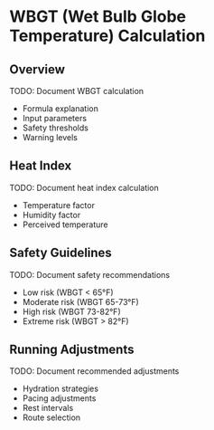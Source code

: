 # WBGT (Wet Bulb Globe Temperature) Calculation

## Overview

TODO: Document WBGT calculation
- Formula explanation
- Input parameters
- Safety thresholds
- Warning levels

## Heat Index

TODO: Document heat index calculation
- Temperature factor
- Humidity factor
- Perceived temperature

## Safety Guidelines

TODO: Document safety recommendations
- Low risk (WBGT < 65°F)
- Moderate risk (WBGT 65-73°F)
- High risk (WBGT 73-82°F)
- Extreme risk (WBGT > 82°F)

## Running Adjustments

TODO: Document recommended adjustments
- Hydration strategies
- Pacing adjustments
- Rest intervals
- Route selection
